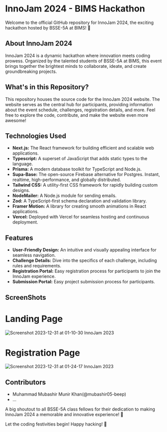 # InnoJam 2024 - BIMS Hackathon

Welcome to the official GitHub repository for InnoJam 2024, the exciting hackathon hosted by BSSE-5A at BIMS! 🚀

## About InnoJam 2024
InnoJam 2024 is a dynamic hackathon where innovation meets coding prowess. Organized by the talented students of BSSE-5A at BIMS, this event brings together the brightest minds to collaborate, ideate, and create groundbreaking projects.

## What's in this Repository?
This repository houses the source code for the InnoJam 2024 website. The website serves as the central hub for participants, providing information about the event schedule, challenges, registration details, and more. Feel free to explore the code, contribute, and make the website even more awesome!

## Technologies Used

- **Next.js:** The React framework for building efficient and scalable web applications.
- **Typescript:** A superset of JavaScript that adds static types to the language.
- **Prisma:** A modern database toolkit for TypeScript and Node.js.
- **Supa-Base:** The open-source Firebase alternative for Postgres. Instant, realtime, high-performance, and globally distributed.
- **Tailwind CSS:** A utility-first CSS framework for rapidly building custom designs.
- **NodeMailer:** A Node.js module for sending emails.
- **Zod:** A TypeScript-first schema declaration and validation library.
- **Framer Motion:** A library for creating smooth animations in React applications.
- **Vercel:** Deployed with Vercel for seamless hosting and continuous deployment.


## Features
- **User-Friendly Design:** An intuitive and visually appealing interface for seamless navigation.
- **Challenge Details:** Dive into the specifics of each challenge, including rules and requirements.
- **Registration Portal:** Easy registration process for participants to join the InnoJam experience.
- **Submission Portal:** Easy project submission process for participants.

## ScreenShots 

# Landing Page
![Screenshot 2023-12-31 at 01-10-30 InnoJam 2023](https://github.com/mubashir05-beep/hackathon/assets/100374421/cb62242d-f414-4a22-bcbc-73648e207614)

# Registration Page
![Screenshot 2023-12-31 at 01-24-17 InnoJam 2023](https://github.com/mubashir05-beep/hackathon/assets/100374421/995e0e36-91d9-4f4c-aa95-768632276377)


## Contributors
- Muhammad Mubashir Munir Khan(@mubashir05-beep)
- ...

A big shoutout to all BSSE-5A class fellows for their dedication to making InnoJam 2024 a memorable and innovative experience! 🌟

Let the coding festivities begin! Happy hacking! 🚀
